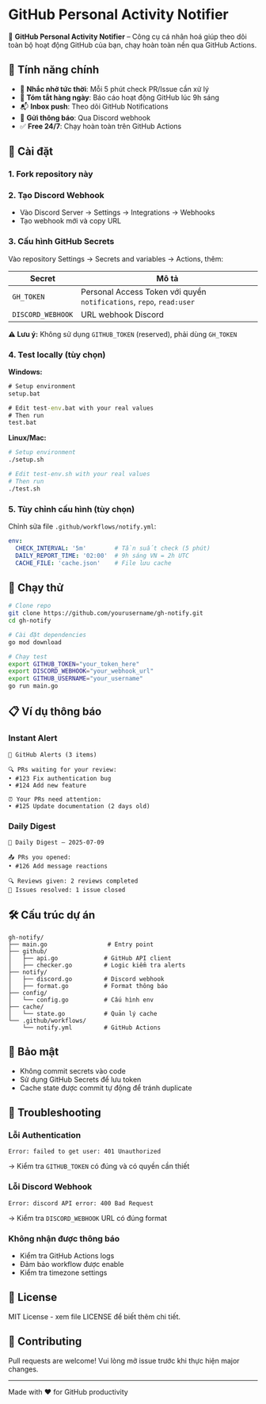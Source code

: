 # GitHub Personal Activity Notifier

🧠 **GitHub Personal Activity Notifier** – Công cụ cá nhân hoá giúp theo dõi toàn bộ hoạt động GitHub của bạn, chạy hoàn toàn nền qua GitHub Actions.

## 🎯 Tính năng chính

- 🔔 **Nhắc nhở tức thời**: Mỗi 5 phút check PR/Issue cần xử lý
- 🧠 **Tóm tắt hàng ngày**: Báo cáo hoạt động GitHub lúc 9h sáng
- 📬 **Inbox push**: Theo dõi GitHub Notifications
- 💬 **Gửi thông báo**: Qua Discord webhook
- ✅ **Free 24/7**: Chạy hoàn toàn trên GitHub Actions

## 🚀 Cài đặt

### 1. Fork repository này

### 2. Tạo Discord Webhook
- Vào Discord Server → Settings → Integrations → Webhooks
- Tạo webhook mới và copy URL

### 3. Cấu hình GitHub Secrets
Vào repository Settings → Secrets and variables → Actions, thêm:

| Secret | Mô tả |
|--------|-------|
| `GH_TOKEN` | Personal Access Token với quyền `notifications`, `repo`, `read:user` |
| `DISCORD_WEBHOOK` | URL webhook Discord |

**⚠️ Lưu ý:** Không sử dụng `GITHUB_TOKEN` (reserved), phải dùng `GH_TOKEN`

### 4. Test locally (tùy chọn)

**Windows:**
```cmd
# Setup environment
setup.bat

# Edit test-env.bat with your real values
# Then run
test.bat
```

**Linux/Mac:**
```bash
# Setup environment
./setup.sh

# Edit test-env.sh with your real values
# Then run
./test.sh
```

### 5. Tùy chỉnh cấu hình (tùy chọn)
Chỉnh sửa file `.github/workflows/notify.yml`:

```yaml
env:
  CHECK_INTERVAL: '5m'        # Tần suất check (5 phút)
  DAILY_REPORT_TIME: '02:00'  # 9h sáng VN = 2h UTC
  CACHE_FILE: 'cache.json'    # File lưu cache
```

## 🔧 Chạy thử

```bash
# Clone repo
git clone https://github.com/yourusername/gh-notify.git
cd gh-notify

# Cài đặt dependencies
go mod download

# Chạy test
export GITHUB_TOKEN="your_token_here"
export DISCORD_WEBHOOK="your_webhook_url"
export GITHUB_USERNAME="your_username"
go run main.go
```

## 📋 Ví dụ thông báo

### Instant Alert
```
🔔 GitHub Alerts (3 items)

🔍 PRs waiting for your review:
• #123 Fix authentication bug
• #124 Add new feature

⏰ Your PRs need attention:
• #125 Update documentation (2 days old)
```

### Daily Digest
```
🧠 Daily Digest – 2025-07-09

📤 PRs you opened:
• #126 Add message reactions

🔍 Reviews given: 2 reviews completed
🐛 Issues resolved: 1 issue closed
```

## 🛠 Cấu trúc dự án

```
gh-notify/
├── main.go                 # Entry point
├── github/
│   ├── api.go             # GitHub API client
│   ├── checker.go         # Logic kiểm tra alerts
├── notify/
│   ├── discord.go         # Discord webhook
│   ├── format.go          # Format thông báo
├── config/
│   └── config.go          # Cấu hình env
├── cache/
│   └── state.go           # Quản lý cache
└── .github/workflows/
    └── notify.yml         # GitHub Actions
```

## 🔐 Bảo mật

- Không commit secrets vào code
- Sử dụng GitHub Secrets để lưu token
- Cache state được commit tự động để tránh duplicate

## 🐛 Troubleshooting

### Lỗi Authentication
```
Error: failed to get user: 401 Unauthorized
```
→ Kiểm tra `GITHUB_TOKEN` có đúng và có quyền cần thiết

### Lỗi Discord Webhook
```
Error: discord API error: 400 Bad Request
```
→ Kiểm tra `DISCORD_WEBHOOK` URL có đúng format

### Không nhận được thông báo
- Kiểm tra GitHub Actions logs
- Đảm bảo workflow được enable
- Kiểm tra timezone settings

## 📝 License

MIT License - xem file LICENSE để biết thêm chi tiết.

## 🤝 Contributing

Pull requests are welcome! Vui lòng mở issue trước khi thực hiện major changes.

---

Made with ❤️ for GitHub productivity
